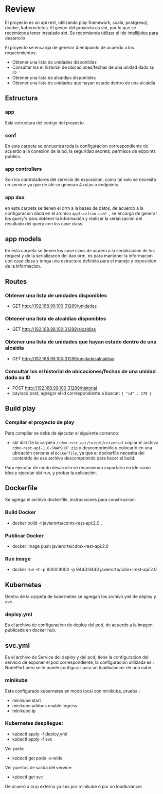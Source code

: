 # Review

El proyecto es un api rest, utilizando play framework, scala, postgresql, docker, kubernetetes.
El gestor del proyecto es sbt, por lo que se recomienda tener instalado sbt.
Se recomienda utilizar el ide intellijidea para desarrollo


El proyecto se encarga de generar 4 endpoints de acuerdo a los requerimientos:
* Obtener una lista de unidades disponibles
* Consultar los el historial de ubicaciones/fechas de una unidad dado su ID
* Obtener una lista de alcaldías disponibles
* Obtener una lista de unidades que hayan estado dentro de una alcaldía

## Estructura
### app
Esla estructura del codigo del proyecto

### conf
En esta carpeta se encuentra toda la configuracion correspondiente de acuerdo a la conexion de la bd, la seguridad secrets, permisos de edpoints publico.

### app controllers
 Son los controladores del servicio de exposicion, como tal solo se necesita un service ya que de ahi se generan 4 rutas o endpoints.

### app dao
en esta carpeta se tienen el orm a la bases de datos, de acuerdo a la configuracion dada en el archivo ```application.conf ```, se encarga de generar los query's para obtener la información y realizar la serializacion del resultado del query con los case class.

## app models
En esta carpeta se tienen los case class de acuero a la serializacion de los request y de la serializacon del dao orm, es para mantener la informacion con case class y tenga una estructura definida para el manejo y exposicion de la informacion.

## Routes

### Obtener una lista de unidades disponibles
* GET http://192.168.99.100:31289/unidades

### Obtener una lista de alcaldías disponibles
* GET http://192.168.99.100:31289/alcaldias

### Obtener una lista de unidades que hayan estado dentro de una alcaldía
* GET http://192.168.99.100:31289/unidadesalcaldias

### Consultar los el historial de ubicaciones/fechas de una unidad dado su ID
* POST http://192.168.99.100:31289/historial
* payload post, agregar el id correspondiente a buscar:
``` { "id" : 178 } ```

## Build play
### Compilar el proyecto de play
Para compilar se debe de ejecutar el siguiente comando:
* sbt dist
De la carpeta ``` /cdmx-rest-api/target/universal ``` copiar el archivo ``` cdmx-rest-api-1.0-SNAPSHOT.zip ``` y descomprimirlo y colocarlo en una ubicación cercana al ``` Dockerfile ```, ya que el dockerfile necesita del contenido de ese archivo descomprimido para hacer el build.

Para ejecutar de modo desarrollo se recomiendo importarlo en ide como idea y ejecutar sbt run, y probar la aplicación.

## Dockerfile
Se agrega el archivo dockerfile, instrucciones para construccion:

### Build Docker
* docker build -t javierorta/cdmx-rest-api:2.0 .

### Publicar Docker 
* docker image push javierorta/cdmx-rest-api:2.0

### Run image
* docker run  -it -p 9000:9000 -p 9443:9443  javierorta/cdmx-rest-api:2.0

## Kubernetes
Dentro de la carpeta de kubernetes se agregan los archivo yml de deploy y svc

### deploy.yml
Es el archivo de configuracion de deploy del pod, de acuerdo a la imagen publicada en docker hub.

## svc.yml
Es el archivo de Service del deploy y del pod, tiene la configuracion del servicio de exponer el pod correspondiente,
la configuración utilizada es : NodePort pero se le puede configurar para un loadbalancer de una nube.

### minikube 
Esta configurado kubernetes en modo local con minikube, prueba :
* minikube start
* minikube addons enable ingress
* minikube ip

### Kubernetes despliegue:

* kubectl apply -f deploy.yml 
* kubectl apply -f svc

Ver pods:
* kubectl get pods -o wide

Ver puertos de salida del service:
* kubectl get svc


De acuero a la ip externa ya sea por minikube o por un loadbalancer